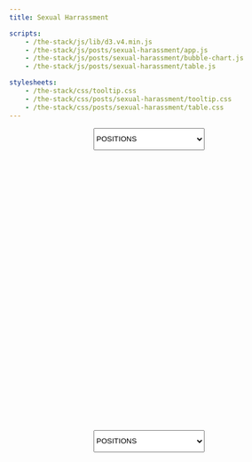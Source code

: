 ```yaml
---
title: Sexual Harrassment

scripts:
    - /the-stack/js/lib/d3.v4.min.js
    - /the-stack/js/posts/sexual-harassment/app.js
    - /the-stack/js/posts/sexual-harassment/bubble-chart.js
    - /the-stack/js/posts/sexual-harassment/table.js

stylesheets:
    - /the-stack/css/tooltip.css
    - /the-stack/css/posts/sexual-harassment/tooltip.css
    - /the-stack/css/posts/sexual-harassment/table.css
---
```


<select style='margin:0 auto; display: flex; width: 200px; height: 3em;' id='bubbleChartDropdown'>
  <option value='0'>POSITIONS</option>
  <option value='1'>GENDERS</option>
  <option value='2'>PUNISHMENTS</option>
</select>
<div class='bubble-chart-wrapper' style='text-align: center;'>
  <svg width="640" height="640" id="bubble-chart"></svg>
</div>

<select style='margin:0 auto; display: flex; width: 200px; height: 3em;' id='tableDropdown'>
  <option value='0'>POSITIONS</option>
  <option value='1'>GENDERS</option>
  <option value='2'>PUNISHMENTS</option>
</select>
<div class='table-container fullwidth'>
    <div class='table-wrapper' style='display: block;'></div>
</div>

